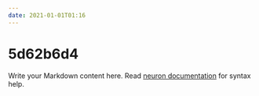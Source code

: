 ```yaml
---
date: 2021-01-01T01:16
---
```


# 5d62b6d4

Write your Markdown content here. Read [neuron documentation](https://neuron.zettel.page/2011404.html) for syntax help.

